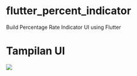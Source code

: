 # flutter_percent_indicator
Build Percentage Rate Indicator UI using Flutter

# Tampilan UI

<img src="https://raw.githubusercontent.com/iswahyud/flutter_percent_indicator/main/screenshoot/1.png">


